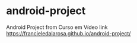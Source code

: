 # android-project
 Android Project from Curso em Vídeo
link https://francieledalarosa.github.io/android-project/ 
